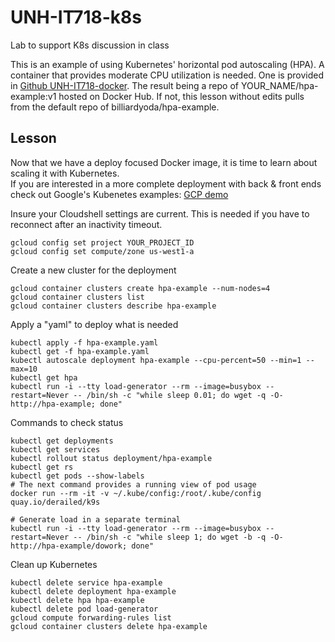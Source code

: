 # UNH-IT718-k8s
Lab to support K8s discussion in class

This is an example of using Kubernetes' horizontal pod autoscaling (HPA).  A container that provides moderate CPU utilization is needed.
One is provided in [Github UNH-IT718-docker](https://github.com/kengraf/UNH-IT718-docker).  The result being a repo of YOUR_NAME/hpa-example:v1 hosted on Docker Hub.  If not, this lesson without edits pulls from the default repo of billiardyoda/hpa-example.

## Lesson 
Now that we have a deploy focused Docker image, it is time to learn about scaling it with Kubernetes.  
If you are interested in a more complete deployment with back & front ends check out Google's Kubenetes examples: [GCP demo](https://cloud.google.com/kubernetes-engine/docs/tutorials/guestbook)  

Insure your Cloudshell settings are current.  This is needed if you have to reconnect after an inactivity timeout.
```
gcloud config set project YOUR_PROJECT_ID
gcloud config set compute/zone us-west1-a
```

Create a new cluster for the deployment
```
gcloud container clusters create hpa-example --num-nodes=4
gcloud container clusters list
gcloud container clusters describe hpa-example
```

Apply a "yaml" to deploy what is needed
```
kubectl apply -f hpa-example.yaml
kubectl get -f hpa-example.yaml
kubectl autoscale deployment hpa-example --cpu-percent=50 --min=1 --max=10
kubectl get hpa
kubectl run -i --tty load-generator --rm --image=busybox --restart=Never -- /bin/sh -c "while sleep 0.01; do wget -q -O- http://hpa-example; done"
```

Commands to check status
```
kubectl get deployments
kubectl get services
kubectl rollout status deployment/hpa-example
kubectl get rs
kubectl get pods --show-labels
# The next command provides a running view of pod usage
docker run --rm -it -v ~/.kube/config:/root/.kube/config quay.io/derailed/k9s
```

```
# Generate load in a separate terminal
kubectl run -i --tty load-generator --rm --image=busybox --restart=Never -- /bin/sh -c "while sleep 1; do wget -b -q -O- http://hpa-example/dowork; done"
```


Clean up Kubernetes
```
kubectl delete service hpa-example
kubectl delete deployment hpa-example
kubectl delete hpa hpa-example
kubectl delete pod load-generator
gcloud compute forwarding-rules list
gcloud container clusters delete hpa-example
```



